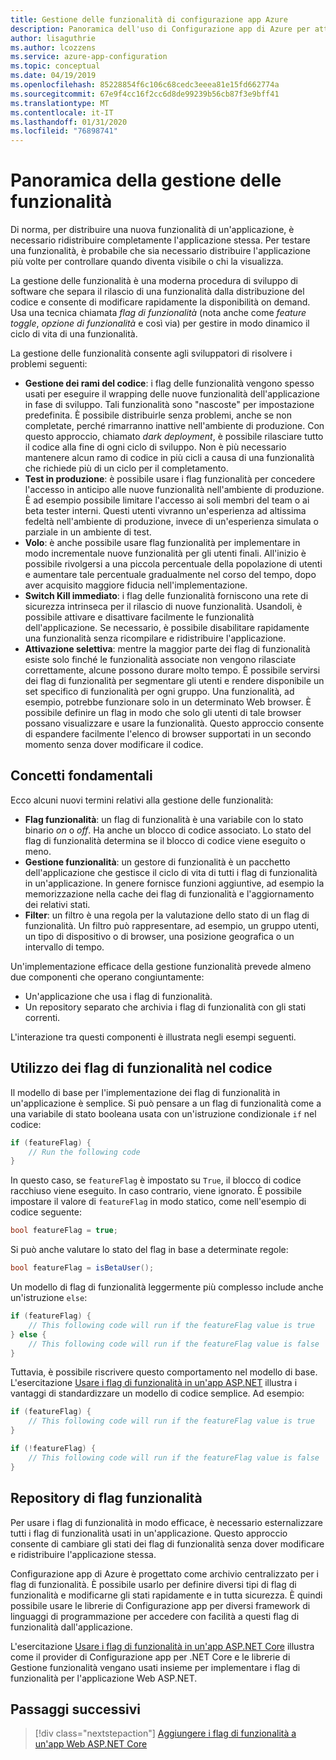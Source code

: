 ```yaml
---
title: Gestione delle funzionalità di configurazione app Azure
description: Panoramica dell'uso di Configurazione app di Azure per attivare e disattivare le funzionalità dell'applicazione on demand.
author: lisaguthrie
ms.author: lcozzens
ms.service: azure-app-configuration
ms.topic: conceptual
ms.date: 04/19/2019
ms.openlocfilehash: 85228854f6c106c68cedc3eeea81e15fd662774a
ms.sourcegitcommit: 67e9f4cc16f2cc6d8de99239b56cb87f3e9bff41
ms.translationtype: MT
ms.contentlocale: it-IT
ms.lasthandoff: 01/31/2020
ms.locfileid: "76898741"
---
```

# <a name="feature-management-overview"></a>Panoramica della gestione delle funzionalità

Di norma, per distribuire una nuova funzionalità di un'applicazione, è necessario ridistribuire completamente l'applicazione stessa. Per testare una funzionalità, è probabile che sia necessario distribuire l'applicazione più volte per controllare quando diventa visibile o chi la visualizza.

La gestione delle funzionalità è una moderna procedura di sviluppo di software che separa il rilascio di una funzionalità dalla distribuzione del codice e consente di modificare rapidamente la disponibilità on demand. Usa una tecnica chiamata *flag di funzionalità* (nota anche come *feature toggle*, *opzione di funzionalità* e così via) per gestire in modo dinamico il ciclo di vita di una funzionalità.

La gestione delle funzionalità consente agli sviluppatori di risolvere i problemi seguenti:

* **Gestione dei rami del codice**: i flag delle funzionalità vengono spesso usati per eseguire il wrapping delle nuove funzionalità dell'applicazione in fase di sviluppo. Tali funzionalità sono "nascoste" per impostazione predefinita. È possibile distribuirle senza problemi, anche se non completate, perché rimarranno inattive nell'ambiente di produzione. Con questo approccio, chiamato *dark deployment*, è possibile rilasciare tutto il codice alla fine di ogni ciclo di sviluppo. Non è più necessario mantenere alcun ramo di codice in più cicli a causa di una funzionalità che richiede più di un ciclo per il completamento.
* **Test in produzione**: è possibile usare i flag funzionalità per concedere l'accesso in anticipo alle nuove funzionalità nell'ambiente di produzione. È ad esempio possibile limitare l'accesso ai soli membri del team o ai beta tester interni. Questi utenti vivranno un'esperienza ad altissima fedeltà nell'ambiente di produzione, invece di un'esperienza simulata o parziale in un ambiente di test.
* **Volo**: è anche possibile usare flag funzionalità per implementare in modo incrementale nuove funzionalità per gli utenti finali. All'inizio è possibile rivolgersi a una piccola percentuale della popolazione di utenti e aumentare tale percentuale gradualmente nel corso del tempo, dopo aver acquisito maggiore fiducia nell'implementazione.
* **Switch Kill immediato**: i flag delle funzionalità forniscono una rete di sicurezza intrinseca per il rilascio di nuove funzionalità. Usandoli, è possibile attivare e disattivare facilmente le funzionalità dell'applicazione. Se necessario, è possibile disabilitare rapidamente una funzionalità senza ricompilare e ridistribuire l'applicazione.
* **Attivazione selettiva**: mentre la maggior parte dei flag di funzionalità esiste solo finché le funzionalità associate non vengono rilasciate correttamente, alcune possono durare molto tempo. È possibile servirsi dei flag di funzionalità per segmentare gli utenti e rendere disponibile un set specifico di funzionalità per ogni gruppo. Una funzionalità, ad esempio, potrebbe funzionare solo in un determinato Web browser. È possibile definire un flag in modo che solo gli utenti di tale browser possano visualizzare e usare la funzionalità. Questo approccio consente di espandere facilmente l'elenco di browser supportati in un secondo momento senza dover modificare il codice.

## <a name="basic-concepts"></a>Concetti fondamentali

Ecco alcuni nuovi termini relativi alla gestione delle funzionalità:

* **Flag funzionalità**: un flag di funzionalità è una variabile con lo stato binario *on* o *off*. Ha anche un blocco di codice associato. Lo stato del flag di funzionalità determina se il blocco di codice viene eseguito o meno.
* **Gestione funzionalità**: un gestore di funzionalità è un pacchetto dell'applicazione che gestisce il ciclo di vita di tutti i flag di funzionalità in un'applicazione. In genere fornisce funzioni aggiuntive, ad esempio la memorizzazione nella cache dei flag di funzionalità e l'aggiornamento dei relativi stati.
* **Filter**: un filtro è una regola per la valutazione dello stato di un flag di funzionalità. Un filtro può rappresentare, ad esempio, un gruppo utenti, un tipo di dispositivo o di browser, una posizione geografica o un intervallo di tempo.

Un'implementazione efficace della gestione funzionalità prevede almeno due componenti che operano congiuntamente:

* Un'applicazione che usa i flag di funzionalità.
* Un repository separato che archivia i flag di funzionalità con gli stati correnti.

L'interazione tra questi componenti è illustrata negli esempi seguenti.

## <a name="feature-flag-usage-in-code"></a>Utilizzo dei flag di funzionalità nel codice

Il modello di base per l'implementazione dei flag di funzionalità in un'applicazione è semplice. Si può pensare a un flag di funzionalità come a una variabile di stato booleana usata con un'istruzione condizionale `if` nel codice:

```csharp
if (featureFlag) {
    // Run the following code
}
```

In questo caso, se `featureFlag` è impostato su `True`, il blocco di codice racchiuso viene eseguito. In caso contrario, viene ignorato. È possibile impostare il valore di `featureFlag` in modo statico, come nell'esempio di codice seguente:

```csharp
bool featureFlag = true;
```

Si può anche valutare lo stato del flag in base a determinate regole:

```csharp
bool featureFlag = isBetaUser();
```

Un modello di flag di funzionalità leggermente più complesso include anche un'istruzione `else`:

```csharp
if (featureFlag) {
    // This following code will run if the featureFlag value is true
} else {
    // This following code will run if the featureFlag value is false
}
```

Tuttavia, è possibile riscrivere questo comportamento nel modello di base. L'esercitazione [Usare i flag di funzionalità in un'app ASP.NET](./use-feature-flags-dotnet-core.md) illustra i vantaggi di standardizzare un modello di codice semplice. Ad esempio:

```csharp
if (featureFlag) {
    // This following code will run if the featureFlag value is true
}

if (!featureFlag) {
    // This following code will run if the featureFlag value is false
}
```

## <a name="feature-flag-repository"></a>Repository di flag funzionalità

Per usare i flag di funzionalità in modo efficace, è necessario esternalizzare tutti i flag di funzionalità usati in un'applicazione. Questo approccio consente di cambiare gli stati dei flag di funzionalità senza dover modificare e ridistribuire l'applicazione stessa.

Configurazione app di Azure è progettato come archivio centralizzato per i flag di funzionalità. È possibile usarlo per definire diversi tipi di flag di funzionalità e modificarne gli stati rapidamente e in tutta sicurezza. È quindi possibile usare le librerie di Configurazione app per diversi framework di linguaggi di programmazione per accedere con facilità a questi flag di funzionalità dall'applicazione.

L'esercitazione [Usare i flag di funzionalità in un'app ASP.NET Core](./use-feature-flags-dotnet-core.md) illustra come il provider di Configurazione app per .NET Core e le librerie di Gestione funzionalità vengano usati insieme per implementare i flag di funzionalità per l'applicazione Web ASP.NET.

## <a name="next-steps"></a>Passaggi successivi

> [!div class="nextstepaction"]
> [Aggiungere i flag di funzionalità a un'app Web ASP.NET Core](./quickstart-feature-flag-aspnet-core.md)  
